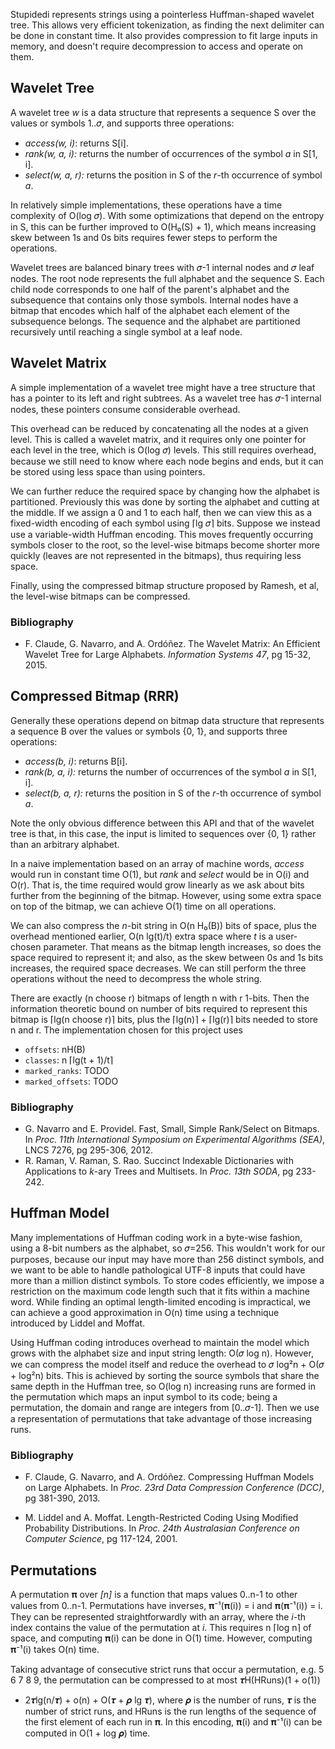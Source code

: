 
Stupidedi represents strings using a pointerless Huffman-shaped wavelet tree.
This allows very efficient tokenization, as finding the next delimiter can be
done in constant time. It also provides compression to fit large inputs in
memory, and doesn't require decompression to access and operate on them.

## Wavelet Tree

A wavelet tree *w* is a data structure that represents a sequence S over the
values or symbols 1..𝜎, and supports three operations:

* _access(w, i)_: returns S[i].
* _rank(w, a, i):_ returns the number of occurrences of the symbol *a* in S[1, i].
* _select(w, a, r):_ returns the position in S of the *r*-th occurrence of symbol *a*.

In relatively simple implementations, these operations have a time complexity
of O(log 𝜎). With some optimizations that depend on the entropy in S, this can
be further improved to O(H₀(S) + 1), which means increasing skew between 1s and
0s bits requires fewer steps to perform the operations.

Wavelet trees are balanced binary trees with 𝜎-1 internal nodes and 𝜎 leaf
nodes. The root node represents the full alphabet and the sequence S. Each
child node corresponds to one half of the parent's alphabet and the subsequence
that contains only those symbols. Internal nodes have a bitmap that encodes
which half of the alphabet each element of the subsequence belongs. The
sequence and the alphabet are partitioned recursively until reaching a single
symbol at a leaf node.

## Wavelet Matrix

A simple implementation of a wavelet tree might have a tree structure that has
a pointer to its left and right subtrees. As a wavelet tree has 𝜎-1 internal
nodes, these pointers consume considerable overhead.

This overhead can be reduced by concatenating all the nodes at a given level.
This is called a wavelet matrix, and it requires only one pointer for each level
in the tree, which is O(log 𝜎) levels. This still requires overhead, because we
still need to know where each node begins and ends, but it can be stored using
less space than using pointers.

We can further reduce the required space by changing how the alphabet is
partitioned. Previously this was done by sorting the alphabet and cutting at
the middle. If we assign a 0 and 1 to each half, then we can view this as
a fixed-width encoding of each symbol using ⌈lg 𝜎⌉ bits. Suppose we instead
use a variable-width Huffman encoding. This moves frequently occurring symbols
closer to the root, so the level-wise bitmaps become shorter more quickly
(leaves are not represented in the bitmaps), thus requiring less space.

Finally, using the compressed bitmap structure proposed by Ramesh, et al, the
level-wise bitmaps can be compressed.

### Bibliography

* F. Claude, G. Navarro, and A. Ordóñez. The Wavelet Matrix: An Efficient
  Wavelet Tree for Large Alphabets. *Information Systems 47*, pg 15-32, 2015.

## Compressed Bitmap (RRR)

Generally these operations depend on bitmap data structure that represents a
sequence B over the values or symbols {0, 1}, and supports three operations:

* _access(b, i)_: returns B[i].
* _rank(b, a, i):_ returns the number of occurrences of the symbol *a* in S[1, i].
* _select(b, a, r):_ returns the position in S of the *r*-th occurrence of symbol *a*.

Note the only obvious difference between this API and that of the wavelet tree
is that, in this case, the input is limited to sequences over {0, 1} rather
than an arbitrary alphabet.

In a naive implementation based on an array of machine words, *access* would
run in constant time O(1), but *rank* and *select* would be in O(i) and O(r).
That is, the time required would grow linearly as we ask about bits further
from the beginning of the bitmap. However, using some extra space on top of
the bitmap, we can achieve O(1) time on all operations.

We can also compress the *n*-bit string in O(n H₀(B)) bits of space, plus the
overhead mentioned earlier, O(n lg(t)/t) extra space where *t* is a user-chosen
parameter. That means as the bitmap length increases, so does the space
required to represent it; and also, as the skew between 0s and 1s bits
increases, the required space decreases. We can still perform the three
operations without the need to decompress the whole string.

There are exactly (n choose r) bitmaps of length n with r 1-bits. Then the
information theoretic bound on number of bits required to represent this bitmap
is ⌈lg(n choose r)⌉ bits, plus the ⌈lg(n)⌉ + ⌈lg(r)⌉ bits needed to store n and
r. The implementation chosen for this project uses

* `offsets`: nH(B)
* `classes`: n ⌈lg(t + 1)/t⌉
* `marked_ranks`: TODO
* `marked_offsets`: TODO

### Bibliography

* G. Navarro and E. Providel. Fast, Small, Simple Rank/Select on Bitmaps. In *Proc.
  11th International Symposium on Experimental Algorithms (SEA)*, LNCS 7276, pg
  295-306, 2012.
* R. Raman, V. Raman, S. Rao. Succinct Indexable Dictionaries with Applications
  to *k*-ary Trees and Multisets. In *Proc. 13th SODA*, pg 233-242.


## Huffman Model

Many implementations of Huffman coding work in a byte-wise fashion, using
a 8-bit numbers as the alphabet, so 𝜎=256. This wouldn't work for our purposes,
because our input may have more than 256 distinct symbols, and we want to be
able to handle pathological UTF-8 inputs that could have more than a million
distinct symbols. To store codes efficiently, we impose a restriction on the
maximum code length such that it fits within a machine word. While finding an
optimal length-limited encoding is impractical, we can achieve a good
approximation in O(n) time using a technique introduced by Liddel and Moffat.

Using Huffman coding introduces overhead to maintain the model which grows with
the alphabet size and input string length: O(𝜎 log n). However, we can compress
the model itself and reduce the overhead to 𝜎 log²n + O(𝜎 + log²n) bits. This is
achieved by sorting the source symbols that share the same depth in the Huffman
tree, so O(log n) increasing runs are formed in the permutation which maps an
input symbol to its code; being a permutation, the domain and range are integers
from [0..𝜎-1]. Then we use a representation of permutations that take advantage
of those increasing runs.


### Bibliography

* F. Claude, G. Navarro, and A. Ordóñez. Compressing Huffman Models on Large
  Alphabets. In *Proc. 23rd Data Compression Conference (DCC)*, pg 381-390,
  2013.

* M. Liddel and A. Moffat. Length-Restricted Coding Using Modified Probability
  Distributions. In *Proc. 24th Australasian Conference on Computer Science*,
  pg 117-124, 2001.

## Permutations

A permutation 𝛑 over *[n]* is a function that maps values 0..n-1 to other values
from 0..n-1. Permutations have inverses, 𝛑⁻¹(𝛑(i)) = i and 𝛑(𝛑⁻¹(i)) = i. They
can be represented straightforwardly with an array, where the *i*-th index
contains the value of the permutation at *i*. This requires n ⌈log n⌉ of space,
and computing 𝛑(i) can be done in O(1) time. However, computing 𝛑⁻¹(i) takes
O(n) time.

Taking advantage of consecutive strict runs that occur a permutation, e.g.
5 6 7 8 9, the permutation can be compressed to at most 𝝉H(HRuns)(1 + o(1))
+ 2𝝉lg(n/𝝉) + o(n) + O(𝝉 + 𝝆 lg 𝝉), where 𝝆 is the number of runs, 𝝉 is the
number of strict runs, and HRuns is the run lengths of the sequence of the
first element of each run in 𝛑. In this encoding, 𝛑(i) and 𝛑⁻¹(i) can be
computed in O(1 + log 𝝆) time.
